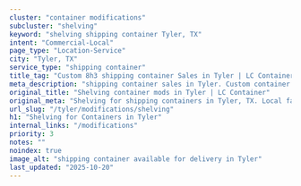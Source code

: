 ```yaml
---
cluster: "container modifications"
subcluster: "shelving"
keyword: "shelving shipping container Tyler, TX"
intent: "Commercial-Local"
page_type: "Location-Service"
city: "Tyler, TX"
service_type: "shipping container"
title_tag: "Custom 8h3 shipping container Sales in Tyler | LC Container"
meta_description: "shipping container sales in Tyler. Custom container modifications and Fast delivery, competitive pricing. Serving modifications area. Quote ID: 38I. Call (214) 524-4168 for your free quote today."
original_title: "Shelving container mods in Tyler | LC Container"
original_meta: "Shelving for shipping containers in Tyler, TX. Local fabrication & pro install. LC Container — Since 2003. Get a quote."
url_slug: "/tyler/modifications/shelving"
h1: "Shelving for Containers in Tyler"
internal_links: "/modifications"
priority: 3
notes: ""
noindex: true
image_alt: "shipping container available for delivery in Tyler"
last_updated: "2025-10-20"
---
```


<!-- TODO: Add unique city/inventory copy, images, and internal links here. -->
